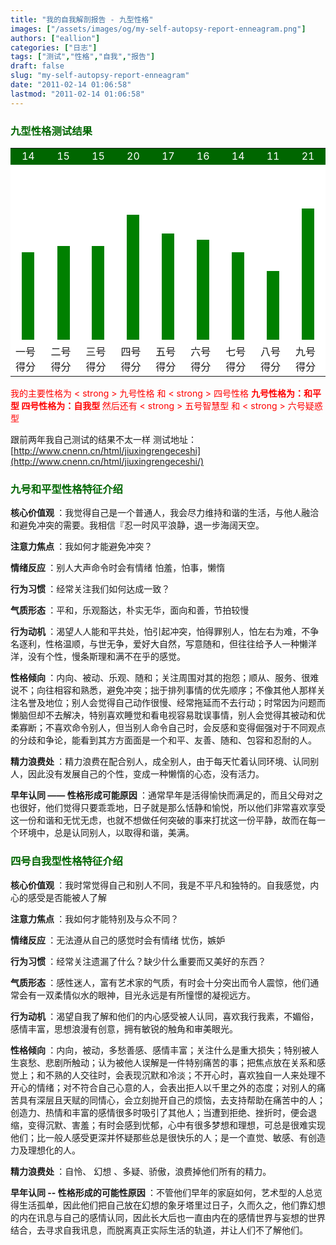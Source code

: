 ```yaml
---
title: "我的自我解剖报告 - 九型性格"
images: ["/assets/images/og/my-self-autopsy-report-enneagram.png"]
authors: ["eallion"]
categories: ["日志"]
tags: ["测试","性格","自我","报告"]
draft: false
slug: "my-self-autopsy-report-enneagram"
date: "2011-02-14 01:06:58"
lastmod: "2011-02-14 01:06:58"
---
```


### <span style="color:#006600"> 九型性格测试结果 </span>

<table width="47%" border="0" align="center" cellpadding="0" cellspacing="1" bgcolor="#E0E0E0">
  <tr>
    <td width="51" align="center" bgcolor="#006600"><span style="color:#FFFFFF">14</span></td>
    <td width="50" align="center" bgcolor="#006600"><span style="color:#FFFFFF">15</span></td>
    <td width="50" align="center" bgcolor="#006600"><span style="color:#FFFFFF">15</span></td>
    <td width="50" align="center" bgcolor="#006600"><span style="color:#FFFFFF">20</span></td>
    <td width="50" align="center" bgcolor="#006600"><span style="color:#FFFFFF">17</span></td>
    <td width="49" align="center" bgcolor="#006600"><span style="color:#FFFFFF">16</span></td>
    <td width="50" align="center" bgcolor="#006600"><span style="color:#FFFFFF">14</span></td>
    <td width="50" align="center" bgcolor="#006600"><span style="color:#FFFFFF">11</span></td>
    <td width="50" align="center" bgcolor="#006600"><span style="color:#FFFFFF">21</span></td>
  </tr>
  <tr>
    <td width="50" height="284" align="center" valign="bottom" bgcolor="#FFFFFF"><div style="color:#FFFFFF; width:20px; height:140px;background-color:Green;"></div></td>
    <td width="50" align="center" valign="bottom" bgcolor="#FFFFFF"><div style="color:#FFFFFF; width:20px; height:150px;background-color:Green;"></div></td>
     <td width="50" align="center" valign="bottom" bgcolor="#FFFFFF"><div style="color:#FFFFFF; width:20px; height:150px;background-color:Green;"></div></td>
     <td width="50" align="center" valign="bottom" bgcolor="#FFFFFF"><div style="color:#FFFFFF; width:20px; height:200px;background-color:Green;"></div></td>
     <td width="50" align="center" valign="bottom" bgcolor="#FFFFFF"><div style="color:#FFFFFF; width:20px; height:170px;background-color:Green;"></div></td>
     <td width="50" align="center" valign="bottom" bgcolor="#FFFFFF"><div style="color:#FFFFFF; width:20px; height:160px;background-color:Green;"></div></td>
     <td width="50" align="center" valign="bottom" bgcolor="#FFFFFF"><div style="color:#FFFFFF; width:20px; height:140px;background-color:Green;"></div></td>
     <td width="50" align="center" valign="bottom" bgcolor="#FFFFFF"><div style="color:#FFFFFF; width:20px; height:110px;background-color:Green;"></div></td>
     <td width="50" align="center" valign="bottom" bgcolor="#FFFFFF"><div style="color:#FFFFFF; width:20px; height:210px;background-color:Green;"></div></td>
  </tr>
  <tr>
    <td height="40" bgcolor="#FFFFFF"> 一号得分 </td>
    <td bgcolor="#FFFFFF"> 二号得分 </td>
    <td bgcolor="#FFFFFF"> 三号得分 </td>
    <td bgcolor="#FFFFFF"> 四号得分 </td>
    <td bgcolor="#FFFFFF"> 五号得分 </td>
    <td bgcolor="#FFFFFF"> 六号得分 </td>
    <td bgcolor="#FFFFFF"> 七号得分 </td>
    <td bgcolor="#FFFFFF"> 八号得分 </td>
    <td bgcolor="#FFFFFF"> 九号得分 </td>
  </tr>
</table>
<span style="color:#FF0000"> 我的主要性格为 < strong > 九号性格 </strong > 和 < strong > 四号性格 </strong>
<strong > 九号性格为：和平型 </strong>
<strong > 四号性格为：自我型 </strong>
然后还有 < strong > 五号智慧型 </strong > 和 < strong > 六号疑惑型 </strong></span>

跟前两年我自己测试的结果不太一样
测试地址：[http://www.cnenn.cn/html/jiuxingrengeceshi](http://www.cnenn.cn/html/jiuxingrengeceshi/)

### <span style="color:#006600"> 九号和平型性格特征介绍 </span>

<strong > 核心价值观 </strong>：我觉得自己是一个普通人，我会尽力维持和谐的生活，与他人融洽和避免冲突的需要。我相信『忍一时风平浪静，退一步海阔天空。

<strong > 注意力焦点 </strong>：我如何才能避免冲突？

<strong > 情绪反应 </strong>：别人大声命令时会有情绪 怕羞，怕事，懒惰

<strong > 行为习惯 </strong>：经常关注我们如何达成一致？

<strong > 气质形态 </strong>：平和，乐观豁达，朴实无华，面向和善，节拍较慢

<strong > 行为动机 </strong>：渴望人人能和平共处，怕引起冲突，怕得罪别人，怕左右为难，不争名逐利，性格温顺，与世无争，爱好大自然，写意随和，但往往给予人一种懒洋洋，没有个性，慢条斯理和满不在乎的感觉。

<strong > 性格倾向 </strong>：内向、被动、乐观、随和；关注周围对其的抱怨；顺从、服务、很难说不；向往相容和熟悉，避免冲突；拙于排列事情的优先顺序；不像其他人那样关注名誉及地位；别人会觉得自己动作很慢、经常拖延而不去行动；时常因为问题而懒脑但却不去解决，特别喜欢睡觉和看电视容易耽误事情，别人会觉得其被动和优柔寡断；不喜欢命令别人，但当别人命令自己时，会反感和变得倔强对于不同观点的分歧和争论，能看到其方方面面是一个和平、友善、随和、包容和忍耐的人。

<strong > 精力浪费处 </strong>：精力浪费在配合别人，成全别人，由于每天忙着认同环境、认同别人，因此没有发展自己的个性，变成一种懒惰的心态，没有活力。

<strong > 早年认同 —— 性格形成可能原因 </strong>：通常早年是活得愉快而满足的，而且父母对之也很好，他们觉得只要乖乖地，日子就是那么恬静和愉悦，所以他们非常喜欢享受这一份和谐和无忧无虑，也就不想做任何突破的事来打扰这一份平静，故而在每一个环境中，总是认同别人，以取得和谐，美满。

### <span style="color:#006600"> 四号自我型性格特征介绍 </span>

<strong > 核心价值观 </strong>：我时常觉得自己和别人不同，我是不平凡和独特的。自我感觉，内心的感受是否能被人了解

<strong > 注意力焦点 </strong>：我如何才能特别及与众不同？

<strong > 情绪反应 </strong>：无法遵从自己的感觉时会有情绪 忧伤，嫉妒

<strong > 行为习惯 </strong>：经常关注遗漏了什么？缺少什么重要而又美好的东西？

<strong > 气质形态 </strong>：感性迷人，富有艺术家的气质，有时会十分突出而令人震惊，他们通常会有一双柔情似水的眼神，目光永远是有所憧憬的凝视远方。

<strong > 行为动机 </strong>：渴望自我了解和他们的内心感受被人认同，喜欢我行我素，不媚俗，感情丰富，思想浪漫有创意，拥有敏锐的触角和审美眼光。

<strong > 性格倾向 </strong>：内向，被动，多愁善感、感情丰富；关注什么是重大损失；特别被人生哀愁、悲剧所触动；认为被他人误解是一件特别痛苦的事；把焦点放在关系和感觉上；和不熟的人交往时，会表现沉默和冷淡；不开心时，喜欢独自一人来处理不开心的情绪；对不符合自己心意的人，会表出拒人以千里之外的态度；对别人的痛苦具有深层且天赋的同情心，会立刻抛开自己的烦恼，去支持帮助在痛苦中的人；创造力、热情和丰富的感情很多时吸引了其他人；当遭到拒绝、挫折时，便会退缩，变得沉默、害羞；有时会感到忧郁，心中有很多梦想和理想，可总是很难实现他们；比一般人感受更深并怀疑那些总是很快乐的人；是一个直觉、敏感、有创造力及理想化的人。

<strong > 精力浪费处 </strong>：自怜、 幻想 、多疑、骄傲，浪费掉他们所有的精力。

<strong > 早年认同 -- 性格形成的可能性原因 </strong>：不管他们早年的家庭如何，艺术型的人总览得生活孤单，因此他们把自己放在幻想的象牙塔里过日子，久而久之，他们靠幻想的内在讯息与自己的感情认同，因此长大后也一直由内在的感情世界与妄想的世界结合，去寻求自我讯息，而脱离真正实际生活的轨道，并让人们不了解他们。
